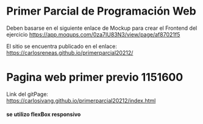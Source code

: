 # Primer Parcial de Programación Web

Deben basarse en el siguiente enlace de Mockup para crear el Frontend del ejercicio
https://app.moqups.com/0za7IU83N3/view/page/af87021f5


El sitio se encuentra publicado en el enlace: https://carlosreneas.github.io/primerparcial20212/


# Pagina web primer previo 1151600
Link del gitPage:
https://carlosivang.github.io/primerparcial20212/index.html
#### se utilizo flexBox responsivo
